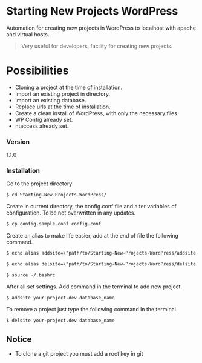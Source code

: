 # Starting New Projects WordPress

Automation for creating new projects in WordPress to localhost with apache and virtual hosts.

  > Very useful for developers, facility for creating new projects.

# Possibilities

  * Cloning a project at the time of installation.
  * Import an existing project in directory.
  * Import an existing database.
  * Replace urls at the time of installation.
  * Create a clean install of WordPress, with only the necessary files.
  * WP Config already set.
  * htaccess already set.

### Version
1.1.0

### Installation
 Go to the project directory
```sh
$ cd Starting-New-Projects-WordPress/
```
Create in current directory, the config.conf file and alter variables of configuration. To be not overwritten in any updates.
```sh
$ cp config-sample.conf config.conf
```

Create an alias to make life easier, add at the end of file the following command.
```sh
$ echo alias addsite=\"path/to/Starting-New-Projects-WordPress/addsite.sh \$1 \$2\" >> ~/.bashrc
```
```sh
$ echo alias delsite=\"path/to/Starting-New-Projects-WordPress/delsite.sh \$1 \$2\" >> ~/.bashrc
```
```sh
$ source ~/.bashrc
```

After all set settings. Add command in the terminal to add new project.

```sh
$ addsite your-project.dev database_name
```

To remove a project just type the following command in the terminal.

```sh
$ delsite your-project.dev database_name
```

## Notice

- To clone a git project you must add a root key in git
